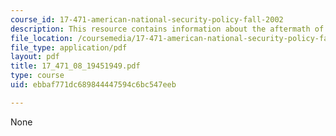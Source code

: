 ```yaml
---
course_id: 17-471-american-national-security-policy-fall-2002
description: This resource contains information about the aftermath of world war II.
file_location: /coursemedia/17-471-american-national-security-policy-fall-2002/ebbaf771dc689844447594c6bc547eeb_17_471_08_19451949.pdf
file_type: application/pdf
layout: pdf
title: 17_471_08_19451949.pdf
type: course
uid: ebbaf771dc689844447594c6bc547eeb

---
```

None